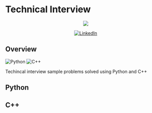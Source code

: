 # Technical Interview


<div align="center">
<a href="https://github.com/vincecharming">
  <img src="https://contrib.rocks/image?repo=vincecharming/technical_interview" />
</a>

[![LinkedIn](https://img.shields.io/badge/linkedin-%230077B5.svg?style=for-the-badge&logo=linkedin&logoColor=white)](https://www.linkedin.com/in/vincecharming/)
</div>


## Overview
![Python](https://img.shields.io/badge/python-3670A0?style=for-the-badge&logo=python&logoColor=ffdd54) ![C++](https://img.shields.io/badge/c++-%2300599C.svg?style=for-the-badge&logo=c%2B%2B&logoColor=white)

Techincal interview sample problems solved using Python and C++

## Python
###

## C++
###
